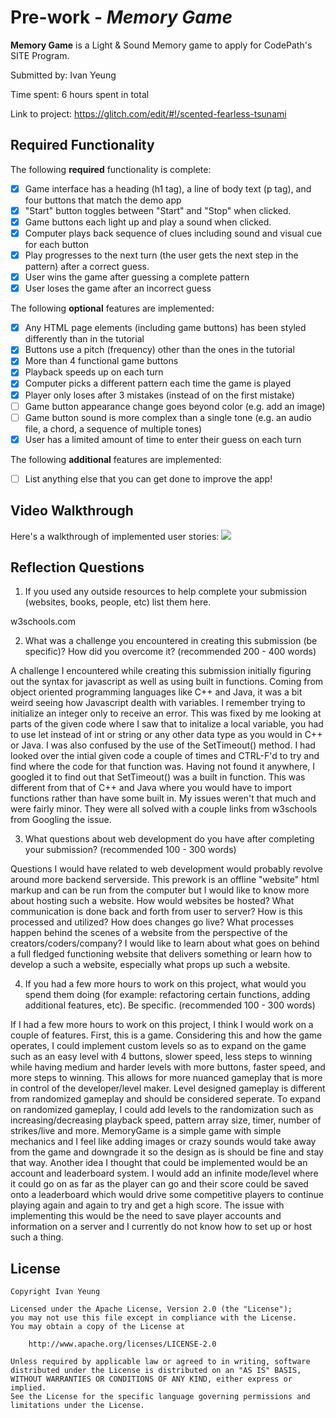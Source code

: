 # Pre-work - *Memory Game*

**Memory Game** is a Light & Sound Memory game to apply for CodePath's SITE Program. 

Submitted by: Ivan Yeung

Time spent: 6 hours spent in total

Link to project: https://glitch.com/edit/#!/scented-fearless-tsunami

## Required Functionality

The following **required** functionality is complete:

* [x] Game interface has a heading (h1 tag), a line of body text (p tag), and four buttons that match the demo app
* [x] "Start" button toggles between "Start" and "Stop" when clicked. 
* [x] Game buttons each light up and play a sound when clicked. 
* [x] Computer plays back sequence of clues including sound and visual cue for each button
* [x] Play progresses to the next turn (the user gets the next step in the pattern) after a correct guess. 
* [x] User wins the game after guessing a complete pattern
* [x] User loses the game after an incorrect guess

The following **optional** features are implemented:

* [x] Any HTML page elements (including game buttons) has been styled differently than in the tutorial
* [x] Buttons use a pitch (frequency) other than the ones in the tutorial
* [x] More than 4 functional game buttons
* [x] Playback speeds up on each turn
* [x] Computer picks a different pattern each time the game is played
* [x] Player only loses after 3 mistakes (instead of on the first mistake)
* [ ] Game button appearance change goes beyond color (e.g. add an image)
* [ ] Game button sound is more complex than a single tone (e.g. an audio file, a chord, a sequence of multiple tones)
* [x] User has a limited amount of time to enter their guess on each turn

The following **additional** features are implemented:

- [ ] List anything else that you can get done to improve the app!

## Video Walkthrough

Here's a walkthrough of implemented user stories:
![](your-link-here)


## Reflection Questions
1. If you used any outside resources to help complete your submission (websites, books, people, etc) list them here. 

w3schools.com

2. What was a challenge you encountered in creating this submission (be specific)? How did you overcome it? (recommended 200 - 400 words) 

A challenge I encountered while creating this submission initially figuring out the syntax for javascript as well as using built in functions. Coming from object oriented programming
languages like C++ and Java, it was a bit weird seeing how Javascript dealth with variables. I remember trying to initialize an integer only to receive an error. This was fixed
by me looking at parts of the given code where I saw that to initalize a local variable, you had to use let instead of int or string or any other data type as you would in C++
or Java. I was also confused by the use of the SetTimeout() method. I had looked over the intial given code a couple of times and CTRL-F'd to try and find where the code for that
function was. Having not found it anywhere, I googled it to find out that SetTimeout() was a built in function. This was different from that of C++ and Java where you would have to
import functions rather than have some built in. My issues weren't that much and were fairly minor. They were all solved with a couple links from w3schools from Googling the issue. 

3. What questions about web development do you have after completing your submission? (recommended 100 - 300 words) 

Questions I would have related to web development would probably revolve around more backend serverside. This prework is an offline "website" html markup and can be run from the computer but I would like to know more about hosting such a website. How would websites be hosted? What communication is done back and forth from user to server? How is this processed and utilized? How does changes go live? What processes happen behind the scenes of a website from the perspective of the creators/coders/company? I would like to learn about what goes on behind a full fledged functioning website that delivers something or learn how to develop a such a website, especially what props up such a website.

4. If you had a few more hours to work on this project, what would you spend them doing (for example: refactoring certain functions, adding additional features, etc). Be specific. (recommended 100 - 300 words)

If I had a few more hours to work on this project, I think I would work on a couple of features. First, this is a game. Considering this and how the game operates, I could implement custom levels so as to expand on the game such as an easy level with 4 buttons, slower speed, less steps to winning while having medium and harder levels with more buttons, faster speed, and more steps to winning. This allows for more nuanced gameplay that is more in control of the developer/level maker. Level designed gameplay is different from randomized gameplay and should be considered seperate. To expand on randomized gameplay, I could add levels to the randomization such as increasing/decreasing playback speed, pattern array size, timer, number of strikes/live and more. MemoryGame is a simple game with simple mechanics and I feel like adding images or crazy sounds would take away from the game and downgrade it so the design as is should be fine and stay that way. Another idea I thought that could be implemented would be an account and leaderboard system. I would add an infinite mode/level where it could go on as far as the player can go and their score could be saved onto a leaderboard which would drive some competitive players to continue playing again and again to try and get a high score. The issue with implementing this would be the need to save player accounts and information on a server and I currently do not know how to set up or host such a thing.



## License

    Copyright Ivan Yeung

    Licensed under the Apache License, Version 2.0 (the "License");
    you may not use this file except in compliance with the License.
    You may obtain a copy of the License at

        http://www.apache.org/licenses/LICENSE-2.0

    Unless required by applicable law or agreed to in writing, software
    distributed under the License is distributed on an "AS IS" BASIS,
    WITHOUT WARRANTIES OR CONDITIONS OF ANY KIND, either express or implied.
    See the License for the specific language governing permissions and
    limitations under the License.
